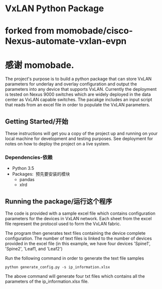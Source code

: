 # VxLAN Python Package
# forked from momobade/cisco-Nexus-automate-vxlan-evpn
# 感谢 momobade.
The project's purpose is to build a python package that can store VxLAN parameters for underlay and overlay configuration and output the parameters into any device that supports VxLAN. Currently the deployment is tested on Nexus 9000 switches which are widely deployed in the data center as VxLAN capable switches. The pacakge includes an input script that reads from an excel file in order to populate the VxLAN parameters.

## Getting Started/开始

These instructions will get you a copy of the project up and running on your local machine for development and testing purposes. See deployment for notes on how to deploy the project on a live system.

### Dependencies-依赖

* Python 3.5
* Packages:  预先要安装的模块
  - pandas 
  - xlrd


## Running the package/运行这个程序

The code is provided with a sample excel file which contains configuration parameters for the devices in VxLAN network. Each sheet from the excel file represent the protocol used to form the VxLAN fabric.

The program then generates text files containing the device complete configuration. The number of text files is linked to the number of devices provided in the excel file (in this example, we have four devices 'Spine1', 'Spine2', 'Leaf1, and 'Leaf2')

Run the following command in order to generate the text file samples

```
python generate_config.py -s ip_information.xlsx
```

The above command will generate four txt files which contains all the parameters of the ip_information.xlsx file.
